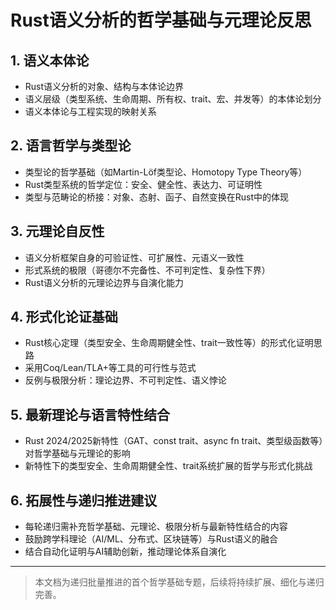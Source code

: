 # Rust语义分析的哲学基础与元理论反思

## 1. 语义本体论

- Rust语义分析的对象、结构与本体论边界
- 语义层级（类型系统、生命周期、所有权、trait、宏、并发等）的本体论划分
- 语义本体论与工程实现的映射关系

## 2. 语言哲学与类型论

- 类型论的哲学基础（如Martin-Löf类型论、Homotopy Type Theory等）
- Rust类型系统的哲学定位：安全、健全性、表达力、可证明性
- 类型与范畴论的桥接：对象、态射、函子、自然变换在Rust中的体现

## 3. 元理论自反性

- 语义分析框架自身的可验证性、可扩展性、元语义一致性
- 形式系统的极限（哥德尔不完备性、不可判定性、复杂性下界）
- Rust语义分析的元理论边界与自演化能力

## 4. 形式化论证基础

- Rust核心定理（类型安全、生命周期健全性、trait一致性等）的形式化证明思路
- 采用Coq/Lean/TLA+等工具的可行性与范式
- 反例与极限分析：理论边界、不可判定性、语义悖论

## 5. 最新理论与语言特性结合

- Rust 2024/2025新特性（GAT、const trait、async fn trait、类型级函数等）对哲学基础与元理论的影响
- 新特性下的类型安全、生命周期健全性、trait系统扩展的哲学与形式化挑战

## 6. 拓展性与递归推进建议

- 每轮递归需补充哲学基础、元理论、极限分析与最新特性结合的内容
- 鼓励跨学科理论（AI/ML、分布式、区块链等）与Rust语义的融合
- 结合自动化证明与AI辅助创新，推动理论体系自演化

---

> 本文档为递归批量推进的首个哲学基础专题，后续将持续扩展、细化与递归完善。
